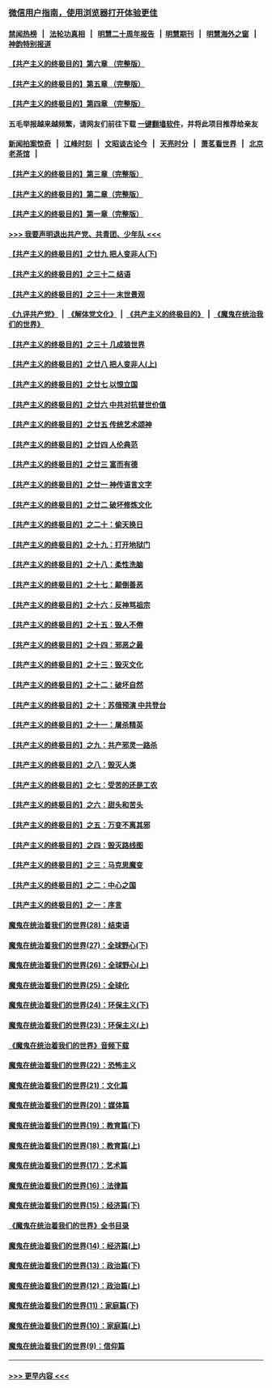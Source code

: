 ### [微信用户指南，使用浏览器打开体验更佳](https://github.com/gfw-breaker/banned-news1/blob/master/indexes/wechat-guide.md?t=0)
#### [禁闻热榜](热点新闻.md?t=0)  &nbsp;&nbsp;|&nbsp;&nbsp; [法轮功真相](https://github.com/gfw-breaker/truth/blob/master/README.md?t=0) &nbsp;&nbsp;|&nbsp;&nbsp; [明慧二十周年报告](https://github.com/gfw-breaker/mh-reports/blob/master/README.md?t=0) &nbsp;&nbsp;|&nbsp;&nbsp;[明慧期刊](https://github.com/gfw-breaker/mh-qikan) &nbsp;&nbsp;|&nbsp;&nbsp; [明慧海外之窗](https://github.com/gfw-breaker/mh-news/blob/master/README.md?t=0) &nbsp;&nbsp;|&nbsp;&nbsp; [神韵特别报道](https://github.com/gfw-breaker/mh-news/blob/master/shenyun.md?t=0)
#### [【共产主义的终极目的】第六章 （完整版）](../pages/nsc422/n11428913.md?t=02082002) 
#### [【共产主义的终极目的】第五章 （完整版）](../pages/nsc422/n11428912.md?t=02082002) 
#### [【共产主义的终极目的】第四章 （完整版）](../pages/nsc422/n11428907.md?t=02082002) 
#### 五毛举报越来越频繁，请网友们前往下载 [一键翻墙软件](https://github.com/gfw-breaker/ssr-accounts)，并将此项目推荐给亲友
#### [新闻拍案惊奇](https://github.com/gfw-breaker/banned-news1/blob/master/pages/link4.md) &nbsp;&nbsp;|&nbsp;&nbsp; [江峰时刻](https://github.com/gfw-breaker/banned-news1/blob/master/pages/link4.md) &nbsp;&nbsp;|&nbsp;&nbsp; [文昭谈古论今](https://github.com/gfw-breaker/banned-news1/blob/master/pages/link4.md) &nbsp;&nbsp;|&nbsp;&nbsp; [天亮时分](https://github.com/gfw-breaker/banned-news1/blob/master/pages/link4.md) &nbsp;&nbsp;|&nbsp;&nbsp; [萧茗看世界](https://github.com/gfw-breaker/banned-news1/blob/master/pages/link4.md) &nbsp;&nbsp;|&nbsp;&nbsp; [北京老茶馆](https://github.com/gfw-breaker/banned-news1/blob/master/pages/link4.md) &nbsp;&nbsp;|&nbsp;&nbsp; 
#### [【共产主义的终极目的】第三章（完整版）](../pages/nsc422/n11428848.md?t=02082002) 
#### [【共产主义的终极目的】第二章（完整版）](../pages/nsc422/n11428831.md?t=02082002) 
#### [【共产主义的终极目的】第一章（完整版）](../pages/nsc422/n11417651.md?t=02082002) 
#### [>>> 我要声明退出共产党、共青团、少年队 <<<](https://github.com/begood0513/goodnews/blob/master/quit/letter.md) 
#### [【共产主义的终极目的】之廿九 把人变非人(下)](../pages/nsc422/n11344140.md?t=02082002) 
#### [【共产主义的终极目的】之三十二 结语](../pages/nsc422/n11360535.md?t=02082002) 
#### [【共产主义的终极目的】之三十一 末世景观](../pages/nsc422/n11351129.md?t=02082002) 
#### [《九评共产党》](https://github.com/begood0513/9ping.md/blob/master/README.md) &nbsp;|&nbsp; [《解体党文化》](../../../../jtdwh.md/blob/master/README.md)  &nbsp;|&nbsp; [《共产主义的终极目的》](../../../../gczydzjmd.md/blob/master/README.md) &nbsp;|&nbsp; [《魔鬼在统治我们的世界》](../../../../mgztzwmdsj.md/blob/master/README.md) 
#### [【共产主义的终极目的】之三十 几成狼世界](../pages/nsc422/n11348280.md?t=02082002) 
#### [【共产主义的终极目的】之廿八 把人变非人(上)](../pages/nsc422/n11340492.md?t=02082002) 
#### [【共产主义的终极目的】之廿七 以恨立国](../pages/nsc422/n11336944.md?t=02082002) 
#### [【共产主义的终极目的】之廿六 中共对抗普世价值](../pages/nsc422/n11324785.md?t=02082002) 
#### [【共产主义的终极目的】之廿五 传统艺术颂神](../pages/nsc422/n11296396.md?t=02082002) 
#### [【共产主义的终极目的】之廿四 人伦典范](../pages/nsc422/n11296397.md?t=02082002) 
#### [【共产主义的终极目的】之廿三 富而有德](../pages/nsc422/n11283598.md?t=02082002) 
#### [【共产主义的终极目的】之廿一 神传语言文字](../pages/nsc422/n11263265.md?t=02082002) 
#### [【共产主义的终极目的】之廿二 破坏修炼文化](../pages/nsc422/n11245728.md?t=02082002) 
#### [【共产主义的终极目的】之二十：偷天换日](../pages/nsc422/n11238846.md?t=02082002) 
#### [【共产主义的终极目的】之十九：打开地狱门](../pages/nsc422/n11206376.md?t=02082002) 
#### [【共产主义的终极目的】之十八：柔性洗脑](../pages/nsc422/n11199994.md?t=02082002) 
#### [【共产主义的终极目的】之十七：颠倒善恶](../pages/nsc422/n11179782.md?t=02082002) 
#### [【共产主义的终极目的】之十六：反神骂祖宗](../pages/nsc422/n11166798.md?t=02082002) 
#### [【共产主义的终极目的】之十五：毁人不倦](../pages/nsc422/n11166792.md?t=02082002) 
#### [【共产主义的终极目的】之十四：邪恶之最](../pages/nsc422/n11150249.md?t=02082002) 
#### [【共产主义的终极目的】之十三：毁灭文化](../pages/nsc422/n11135227.md?t=02082002) 
#### [【共产主义的终极目的】之十二：破坏自然](../pages/nsc422/n11135214.md?t=02082002) 
#### [【共产主义的终极目的】之十：苏俄预演 中共登台](../pages/nsc422/n11118424.md?t=02082002) 
#### [【共产主义的终极目的】之十一：屠杀精英](../pages/nsc422/n11118442.md?t=02082002) 
#### [【共产主义的终极目的】之九：共产邪灵一路杀](../pages/nsc422/n11114139.md?t=02082002) 
#### [【共产主义的终极目的】之八：毁灭人类](../pages/nsc422/n11108503.md?t=02082002) 
#### [【共产主义的终极目的】之七：受苦的还是工农](../pages/nsc422/n11101809.md?t=02082002) 
#### [【共产主义的终极目的】之六：甜头和苦头](../pages/nsc422/n11096971.md?t=02082002) 
#### [【共产主义的终极目的】之五：万变不离其邪](../pages/nsc422/n11091285.md?t=02082002) 
#### [【共产主义的终极目的】之四：毁灭路线图](../pages/nsc422/n11086284.md?t=02082002) 
#### [【共产主义的终极目的】之三：马克思魔变](../pages/nsc422/n11061941.md?t=02082002) 
#### [【共产主义的终极目的】之二：中心之国](../pages/nsc422/n11047728.md?t=02082002) 
#### [【共产主义的终极目的】之一：序言](../pages/nsc422/n11086077.md?t=02082002) 
#### [魔鬼在统治着我们的世界(28)：结束语](../pages/nsc422/n10936246.md?t=02082002) 
#### [魔鬼在统治着我们的世界(27)：全球野心(下)](../pages/nsc422/n10928319.md?t=02082002) 
#### [魔鬼在统治着我们的世界(26)：全球野心(上)](../pages/nsc422/n10900318.md?t=02082002) 
#### [魔鬼在统治着我们的世界(25)：全球化](../pages/nsc422/n10788205.md?t=02082002) 
#### [魔鬼在统治着我们的世界(24)：环保主义(下)](../pages/nsc422/n10695307.md?t=02082002) 
#### [魔鬼在统治着我们的世界(23)：环保主义(上)](../pages/nsc422/n10688613.md?t=02082002) 
#### [《魔鬼在统治着我们的世界》音频下载](../pages/nsc422/n10635553.md?t=02082002) 
#### [魔鬼在统治着我们的世界(22)：恐怖主义](../pages/nsc422/n10614727.md?t=02082002) 
#### [魔鬼在统治着我们的世界(21)：文化篇](../pages/nsc422/n10597706.md?t=02082002) 
#### [魔鬼在统治着我们的世界(20)：媒体篇](../pages/nsc422/n10586579.md?t=02082002) 
#### [魔鬼在统治着我们的世界(19)：教育篇(下)](../pages/nsc422/n10564808.md?t=02082002) 
#### [魔鬼在统治着我们的世界(18)：教育篇(上)](../pages/nsc422/n10526970.md?t=02082002) 
#### [魔鬼在统治着我们的世界(17)：艺术篇](../pages/nsc422/n10499093.md?t=02082002) 
#### [魔鬼在统治着我们的世界(16)：法律篇](../pages/nsc422/n10485969.md?t=02082002) 
#### [魔鬼在统治着我们的世界(15)：经济篇(下)](../pages/nsc422/n10469975.md?t=02082002) 
#### [《魔鬼在统治着我们的世界》全书目录](../pages/nsc422/n10464261.md?t=02082002) 
#### [魔鬼在统治着我们的世界(14)：经济篇(上)](../pages/nsc422/n10457370.md?t=02082002) 
#### [魔鬼在统治着我们的世界(13)：政治篇(下)](../pages/nsc422/n10448270.md?t=02082002) 
#### [魔鬼在统治着我们的世界(12)：政治篇(上)](../pages/nsc422/n10444576.md?t=02082002) 
#### [魔鬼在统治着我们的世界(11)：家庭篇(下)](../pages/nsc422/n10440961.md?t=02082002) 
#### [魔鬼在统治着我们的世界(10)：家庭篇(上)](../pages/nsc422/n10435448.md?t=02082002) 
#### [魔鬼在统治着我们的世界(9)：信仰篇](../pages/nsc422/n10432159.md?t=02082002) 

----
#### [ >>> 更早内容 <<< ](../indexes/nsc422-earlier.md)
